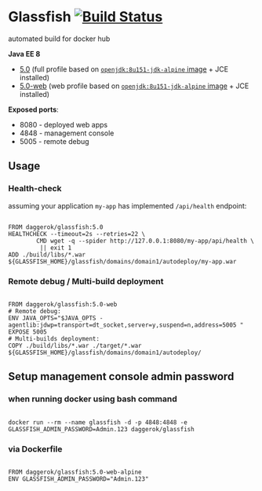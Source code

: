 # Glassfish [![Build Status](https://travis-ci.org/daggerok/glassfish.svg?branch=master)](https://travis-ci.org/daggerok/glassfish)
automated build for docker hub

**Java EE 8**

- [5.0](https://github.com/daggerok/glassfish/blob/5.0/Dockerfile) (full profile based on [`openjdk:8u151-jdk-alpine` image](https://hub.docker.com/_/openjdk/) + JCE installed)
- [5.0-web](https://github.com/daggerok/glassfish/blob/5.0-web/Dockerfile) (web profile based on [`openjdk:8u151-jdk-alpine` image](https://hub.docker.com/_/openjdk/) + JCE installed)

**Exposed ports**:

- 8080 - deployed web apps
- 4848 - management console
- 5005 - remote debug

## Usage

### Health-check

assuming your application `my-app` has implemented `/api/health` endpoint:

```

FROM daggerok/glassfish:5.0
HEALTHCHECK --timeout=2s --retries=22 \
        CMD wget -q --spider http://127.0.0.1:8080/my-app/api/health \
         || exit 1
ADD ./build/libs/*.war ${GLASSFISH_HOME}/glassfish/domains/domain1/autodeploy/my-app.war

```

### Remote debug / Multi-build deployment

```

FROM daggerok/glassfish:5.0-web
# Remote debug:
ENV JAVA_OPTS="$JAVA_OPTS -agentlib:jdwp=transport=dt_socket,server=y,suspend=n,address=5005 "
EXPOSE 5005
# Multi-builds deployment:
COPY ./build/libs/*.war ./target/*.war ${GLASSFISH_HOME}/glassfish/domains/domain1/autodeploy/

```

## Setup management console admin password

### when running docker using bash command

```

docker run --rm --name glassfish -d -p 4848:4848 -e GLASSFISH_ADMIN_PASSWORD=Admin.123 daggerok/glassfish

```

### via Dockerfile

```

FROM daggerok/glassfish:5.0-web-alpine
ENV GLASSFISH_ADMIN_PASSWORD="Admin.123"

```
